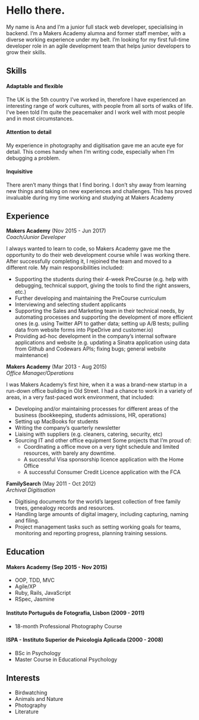 # Hello there.

My name is Ana and I’m a junior full stack web developer, specialising in backend. I’m a Makers Academy alumna and former staff member, with a diverse working experience under my belt.
I’m looking for my first full-time developer role in an agile development team that helps junior developers to grow their skills.

## Skills

#### Adaptable and flexible

The UK is the 5th country I’ve worked in, therefore I have experienced an interesting range of work cultures, with people from all sorts of walks of life. I’ve been told I’m quite the peacemaker and I work well with most people and in most circumstances.

#### Attention to detail

My experience in photography and digitisation gave me an acute eye for detail. This comes handy when I’m writing code, especially when I’m debugging a problem.

#### Inquisitive

There aren’t many things that I find boring. I don’t shy away from learning new things and taking on new experiences and challenges. This has proved invaluable during my time working and studying at Makers Academy

## Experience

**Makers Academy** (Nov 2015 - Jun 2017)    
*Coach/Junior Developer*    

I always wanted to learn to code, so Makers Academy gave me the opportunity to do their web development course while I was working there. After successfully completing it, I rejoined the team and moved to a different role. My main responsibilities included:
- Supporting the students during their 4-week PreCourse (e.g. help with debugging, technical support, giving the tools to find the right answers, etc.)
- Further developing and maintaining the PreCourse curriculum
- Interviewing and selecting student applicants
- Supporting the Sales and Marketing team in their technical needs, by automating processes and supporting the development of more efficient ones (e.g. using Twitter API to gather data; setting up A/B tests; pulling data from website forms into PipeDrive and customer.io)
- Providing ad-hoc development in the company’s internal software applications and website (e.g. updating a Sinatra application using data from Github and Codewars APIs; fixing bugs; general website maintenance)

**Makers Academy** (Mar 2013 - Aug 2015)   
*Office Manager/Operations*   

I was Makers Academy’s first hire, when it a was a brand-new startup in a run-down office building in Old Street. I had a chance to work in a variety of areas, in a very fast-paced work environment, that included:
- Developing and/or maintaining processes for different areas of the business (bookkeeping, students admissions, HR, operations)
- Setting up MacBooks for students
- Writing the company’s quarterly newsletter
- Liaising with suppliers (e.g. cleaners, catering, security, etc)
- Sourcing IT and other office equipment
Some projects that I’m proud of:
  - Coordinating a office move on a very tight schedule and limited resources, with barely any downtime.
  - A successful Visa sponsorship licence application with the Home Office
  - A successful Consumer Credit Licence application with the FCA

**FamilySearch** (May 2011 - Oct 2012)    
*Archival Digitisation*  

- Digitising documents for the world’s largest collection of free family trees, genealogy records and resources.
- Handling large amounts of digital imagery, including capturing, naming and filing.
- Project management tasks such as setting working goals for teams, monitoring and reporting progress, planning training sessions.


## Education

#### Makers Academy (Sep 2015 - Nov 2015)

- OOP, TDD, MVC
- Agile/XP
- Ruby, Rails, JavaScript
- RSpec, Jasmine

#### Instituto Português de Fotografia, Lisbon (2009 - 2011)

- 18-month Professional Photography Course

#### ISPA - Instituto Superior de Psicologia Aplicada (2000 - 2008)

- BSc in Psychology
- Master Course in Educational Psychology


## Interests
- Birdwatching
- Animals and Nature
- Photography
- Literature
